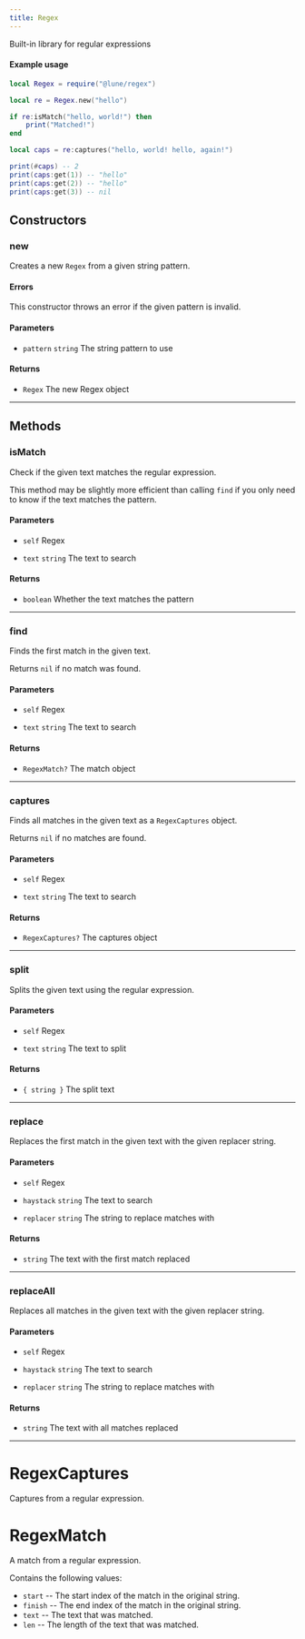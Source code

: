 ```yaml
---
title: Regex
---
```


Built-in library for regular expressions

#### Example usage

```lua
local Regex = require("@lune/regex")

local re = Regex.new("hello")

if re:isMatch("hello, world!") then
	print("Matched!")
end

local caps = re:captures("hello, world! hello, again!")

print(#caps) -- 2
print(caps:get(1)) -- "hello"
print(caps:get(2)) -- "hello"
print(caps:get(3)) -- nil
```

## Constructors

### new

Creates a new `Regex` from a given string pattern.

#### Errors

This constructor throws an error if the given pattern is invalid.

#### Parameters

- `pattern` `string` The string pattern to use

#### Returns

- `Regex` The new Regex object

---

## Methods

### isMatch

Check if the given text matches the regular expression.

This method may be slightly more efficient than calling `find`
if you only need to know if the text matches the pattern.

#### Parameters

- `self` Regex

- `text` `string` The text to search

#### Returns

- `boolean` Whether the text matches the pattern

---

### find

Finds the first match in the given text.

Returns `nil` if no match was found.

#### Parameters

- `self` Regex

- `text` `string` The text to search

#### Returns

- `RegexMatch?` The match object

---

### captures

Finds all matches in the given text as a `RegexCaptures` object.

Returns `nil` if no matches are found.

#### Parameters

- `self` Regex

- `text` `string` The text to search

#### Returns

- `RegexCaptures?` The captures object

---

### split

Splits the given text using the regular expression.

#### Parameters

- `self` Regex

- `text` `string` The text to split

#### Returns

- `{ string }` The split text

---

### replace

Replaces the first match in the given text with the given replacer string.

#### Parameters

- `self` Regex

- `haystack` `string` The text to search

- `replacer` `string` The string to replace matches with

#### Returns

- `string` The text with the first match replaced

---

### replaceAll

Replaces all matches in the given text with the given replacer string.

#### Parameters

- `self` Regex

- `haystack` `string` The text to search

- `replacer` `string` The string to replace matches with

#### Returns

- `string` The text with all matches replaced

---

# RegexCaptures

Captures from a regular expression.

# RegexMatch

A match from a regular expression.

Contains the following values:

- `start` -- The start index of the match in the original string.
- `finish` -- The end index of the match in the original string.
- `text` -- The text that was matched.
- `len` -- The length of the text that was matched.
